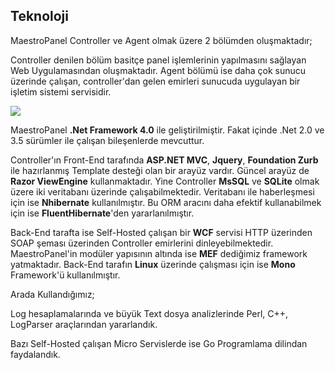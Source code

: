 ## Teknoloji

MaestroPanel Controller ve Agent olmak üzere 2 bölümden oluşmaktadır;

Controller denilen bölüm basitçe panel işlemlerinin yapılmasını sağlayan Web Uygulamasından oluşmaktadır. Agent bölümü ise daha çok sunucu üzerinde çalışan, controller'dan gelen emirleri sunucuda uygulayan bir işletim sistemi servisidir.

![](https://lh4.googleusercontent.com/tWaXl67gdJc7GzBa18p6IJP1nBBpCyEIcA9w6oac7Tn87QEUecYRvR4Grlxbt_P9ekugqLwC7hfED9COPcBFtrER7K74-mjM-JP6OGXlWpytLOfXiK1f19YtgpVPu81lMw)

MaestroPanel **.Net Framework 4.0** ile geliştirilmiştir. Fakat içinde .Net 2.0 ve 3.5 sürümler ile çalışan bileşenlerde mevcuttur.

Controller'ın Front-End tarafında **ASP.NET MVC**, **Jquery**, **Foundation Zurb** ile hazırlanmış Template desteği olan bir arayüz vardır. Güncel arayüz de **Razor ViewEngine** kullanmaktadır.
Yine Controller **MsSQL** ve **SQLite** olmak üzere iki veritabanı üzerinde çalışabilmektedir. Veritabanı ile haberleşmesi için ise **Nhibernate** kullanılmıştır. Bu ORM aracını daha efektif kullanabilmek için ise **FluentHibernate**'den yararlanılmıştır.

Back-End tarafta ise Self-Hosted çalışan bir **WCF** servisi HTTP üzerinden SOAP şeması üzerinden Controller emirlerini dinleyebilmektedir. MaestroPanel'in modüler yapısının altında ise **MEF** dediğimiz framework yatmaktadır. Back-End tarafın **Linux** üzerinde çalışması için ise **Mono** Framework'ü kullanılmıştır.

Arada Kullandığımız;

Log hesaplamalarında ve büyük Text dosya analizlerinde Perl, C++, LogParser araçlarından yararlandık.

Bazı Self-Hosted çalışan Micro Servislerde ise Go Programlama dilindan faydalandık.